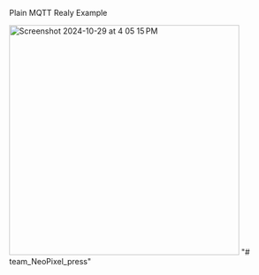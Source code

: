 Plain MQTT Realy Example


<img width="416" alt="Screenshot 2024-10-29 at 4 05 15 PM" src="https://github.com/user-attachments/assets/83b18c6f-af39-45b9-96af-1c68a416eecc">
"# team_NeoPixel_press" 
